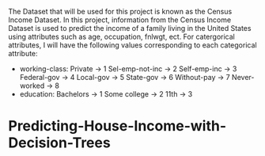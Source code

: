 The Dataset that will be used for this project is known as the Census Income Dataset.
In this project, information from the Census Income Dataset is used to predict the
income of a family living in the United States using attributes such as age, occupation, fnlwgt, ect.
For catergorical attributes, I will have the following values corresponding to each
categorical attribute:

 - working-class:
		Private -> 1
		Sel-emp-not-inc -> 2
		Self-emp-inc -> 3
		Federal-gov -> 4
		Local-gov -> 5
		State-gov -> 6
		Without-pay -> 7
		Never-worked -> 8
 - education:
		Bachelors -> 1
		Some college -> 2
		11th -> 3
		
# Predicting-House-Income-with-Decision-Trees
